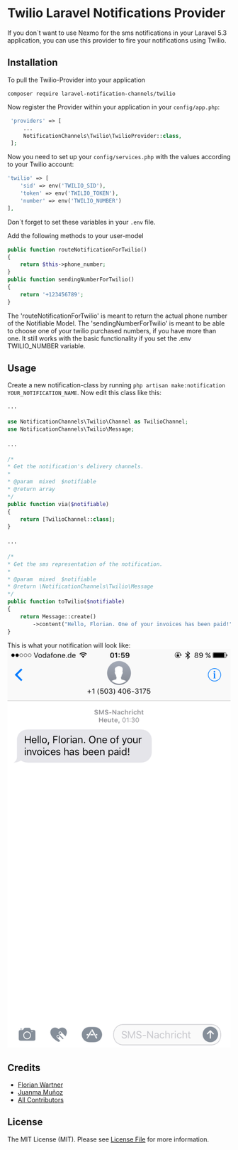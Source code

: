 # Twilio Laravel Notifications Provider

If you don´t want to use Nexmo for the sms notifications in your Laravel 5.3 application, you can use this provider to fire your notifications using Twilio. 

## Installation

To pull the Twilio-Provider into your application 
```
composer require laravel-notification-channels/twilio
 ```

Now register the Provider within your application in your `config/app.php`:

```php
 'providers' => [
     ...
     NotificationChannels\Twilio\TwilioProvider::class,
 ];
 ```

Now you need to set up your `config/services.php` with the values according to your Twilio account:

```php
'twilio' => [
    'sid' => env('TWILIO_SID'),
    'token' => env('TWILIO_TOKEN'),
    'number' => env('TWILIO_NUMBER')
],
```

Don´t forget to set these variables in your `.env` file.

Add the following methods to your user-model
```php
public function routeNotificationForTwilio()
{
    return $this->phone_number;
}
public function sendingNumberForTwilio()
{
    return '+123456789';
}
```

The 'routeNotificationForTwilio' is meant to return the actual phone number of the Notifiable Model.
The 'sendingNumberForTwilio' is meant to be able to choose one of your twilio purchased numbers, if you have more than one. It still works with the basic functionality if you set the .env TWILIO_NUMBER variable.

## Usage

Create a new notification-class by running `php artisan make:notification YOUR_NOTIFICATION_NAME`.
Now edit this class like this:

```php
...

use NotificationChannels\Twilio\Channel as TwilioChannel;
use NotificationChannels\Twilio\Message;

...

/*
* Get the notification's delivery channels.
*
* @param  mixed  $notifiable
* @return array
*/
public function via($notifiable)
{
    return [TwilioChannel::class];
}

...

/*
* Get the sms representation of the notification.
*
* @param  mixed  $notifiable
* @return \NotificationChannels\Twilio\Message
*/
public function toTwilio($notifiable)
{
    return Message::create()
        ->content("Hello, Florian. One of your invoices has been paid!");
}
```

This is what your notification will look like:
![Test SMS](test_sms.PNG)

## Credits

- [Florian Wartner](https://github.com/fwartner)
- [Juanma Muñoz](https://github.com/Onyria)
- [All Contributors](../../contributors)

## License

The MIT License (MIT). Please see [License File](LICENSE.md) for more information.
